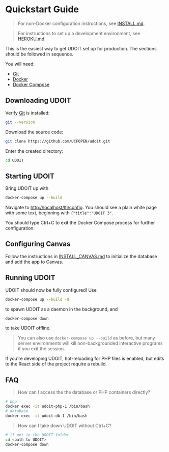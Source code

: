 # Quickstart Guide

> For non-Docker configuration instructions, see [INSTALL.md](./INSTALL.md).

> For instructions to set up a development environment, see [HEROKU.md](./HEROKU.md).

This is the easiest way to get UDOIT set up for production. The sections should be followed in sequence.

You will need:

- [Git](https://git-scm.com/downloads)
- [Docker](https://docs.docker.com/get-docker/)
- [Docker Compose](https://docs.docker.com/compose/install/)

## Downloading UDOIT

Verify [Git](https://git-scm.com/downloads) is installed:
```bash
git --version
```

Download the source code:
```bash
git clone https://github.com/UCFOPEN/udoit.git
```

Enter the created directory:
```bash
cd UDOIT
```

## Starting UDOIT

Bring UDOIT up with
```bash
docker-compose up --build
```

Navigate to [http://localhost/lti/config](http://localhost/lti/config). You should see a plain white page with some text, beginning with `{"title":"UDOIT 3"`.

You should type Ctrl+C to exit the Docker Compose process for further configuration.

## Configuring Canvas

Follow the instructions in [INSTALL_CANVAS.md](./INSTALL_CANVAS.md) to initialize the database and add the app to Canvas.

## Running UDOIT

UDOIT should now be fully configured! Use

```bash
docker-compose up --build -d
```

to spawn UDOIT as a daemon in the background, and

```bash
docker-compose down
```

to take UDOIT offline.

> You can also use `docker-compose up --build` as before, but many server environments will kill non-backgrounded interactive programs if you exit the session.

If you're developing UDOIT, hot-reloading for PHP files is enabled, but edits to the React side of the project require a rebuild.

## FAQ

> How can I access the the database or PHP containers directly?

```bash
# php
docker exec -it udoit-php-1 /bin/bash
# database
docker exec -it udoit-db-1 /bin/bash
```

> How can I take down UDOIT without Ctrl+C?

```bash
# if not in the UDOIT folder
cd <path to UDOIT>
docker-compose down
```
